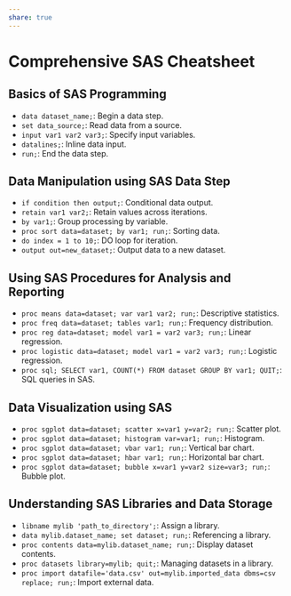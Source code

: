 ```yaml
---
share: true
---
```

# Comprehensive SAS Cheatsheet

## Basics of SAS Programming

- `data dataset_name;`: Begin a data step.
- `set data_source;`: Read data from a source.
- `input var1 var2 var3;`: Specify input variables.
- `datalines;`: Inline data input.
- `run;`: End the data step.

## Data Manipulation using SAS Data Step

- `if condition then output;`: Conditional data output.
- `retain var1 var2;`: Retain values across iterations.
- `by var1;`: Group processing by variable.
- `proc sort data=dataset; by var1; run;`: Sorting data.
- `do index = 1 to 10;`: DO loop for iteration.
- `output out=new_dataset;`: Output data to a new dataset.

## Using SAS Procedures for Analysis and Reporting

- `proc means data=dataset; var var1 var2; run;`: Descriptive statistics.
- `proc freq data=dataset; tables var1; run;`: Frequency distribution.
- `proc reg data=dataset; model var1 = var2 var3; run;`: Linear regression.
- `proc logistic data=dataset; model var1 = var2 var3; run;`: Logistic regression.
- `proc sql; SELECT var1, COUNT(*) FROM dataset GROUP BY var1; QUIT;`: SQL queries in SAS.

## Data Visualization using SAS

- `proc sgplot data=dataset; scatter x=var1 y=var2; run;`: Scatter plot.
- `proc sgplot data=dataset; histogram var=var1; run;`: Histogram.
- `proc sgplot data=dataset; vbar var1; run;`: Vertical bar chart.
- `proc sgplot data=dataset; hbar var1; run;`: Horizontal bar chart.
- `proc sgplot data=dataset; bubble x=var1 y=var2 size=var3; run;`: Bubble plot.

## Understanding SAS Libraries and Data Storage

- `libname mylib 'path_to_directory';`: Assign a library.
- `data mylib.dataset_name; set dataset; run;`: Referencing a library.
- `proc contents data=mylib.dataset_name; run;`: Display dataset contents.
- `proc datasets library=mylib; quit;`: Managing datasets in a library.
- `proc import datafile='data.csv' out=mylib.imported_data dbms=csv replace; run;`: Import external data.


